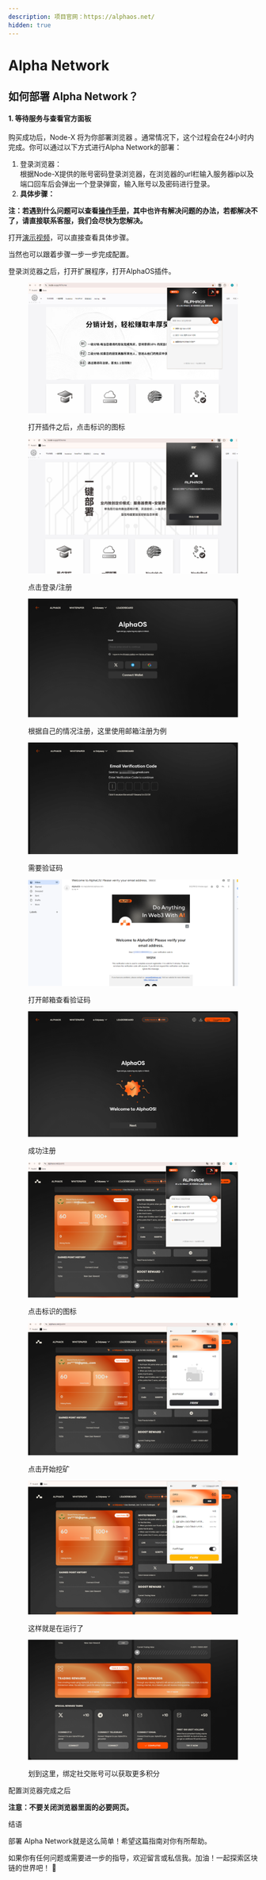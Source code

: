 ```yaml
---
description: 项目官网：https://alphaos.net/
hidden: true
---
```


# Alpha Network

## 如何部署  Alpha Network？

#### 1. 等待服务与查看官方面板

购买成功后，Node-X 将为你部署浏览器 。通常情况下，这个过程会在24小时内完成。你可以通过以下方式进行Alpha Network的部署：

1. 登录浏览器： \
   根据Node-X提供的账号密码登录浏览器，在浏览器的url栏输入服务器ip以及端口回车后会弹出一个登录弹窗，输入账号以及密码进行登录。
2. **具体步骤：**

**注：若遇到什么问题可以查看**[**操作手册**](https://docs.node-x.xyz/chan-pin-shou-ce/yi-jian-bu-shu/depin-gua-ji-zhuan-yong-liu-lan-qi/depin-liu-lan-qi-cao-zuo-shou-ce)**，其中也许有解决问题的办法，若都解决不了，请直接联系客服，我们会尽快为您解决。**

打开[演示视频](https://www.youtube.com/watch?v=u2VrZNCOfmk)，可以直接查看具体步骤。

当然也可以跟着步骤一步一步完成配置。

登录浏览器之后，打开扩展程序，打开AlphaOS插件。

<figure><img src="../../../../.gitbook/assets/微信图片_20241106205705.png" alt=""><figcaption><p>打开插件之后，点击标识的图标</p></figcaption></figure>

<figure><img src="../../../../.gitbook/assets/微信图片_20241106205726.png" alt=""><figcaption><p>点击登录/注册</p></figcaption></figure>

<figure><img src="../../../../.gitbook/assets/微信图片_20241106205731.png" alt=""><figcaption><p>根据自己的情况注册，这里使用邮箱注册为例</p></figcaption></figure>

<figure><img src="../../../../.gitbook/assets/微信图片_20241106205815.png" alt=""><figcaption><p>需要验证码</p></figcaption></figure>

<figure><img src="../../../../.gitbook/assets/微信图片_20241106205822.png" alt=""><figcaption><p>打开邮箱查看验证码</p></figcaption></figure>

<figure><img src="../../../../.gitbook/assets/微信图片_20241106205831.png" alt=""><figcaption><p>成功注册</p></figcaption></figure>

<figure><img src="../../../../.gitbook/assets/微信图片_20241106205838.png" alt=""><figcaption><p>点击标识的图标</p></figcaption></figure>

<figure><img src="../../../../.gitbook/assets/微信图片_20241106205850.png" alt=""><figcaption><p>点击开始挖矿</p></figcaption></figure>

<figure><img src="../../../../.gitbook/assets/微信图片_20241106205857.png" alt=""><figcaption><p>这样就是在运行了</p></figcaption></figure>

<figure><img src="../../../../.gitbook/assets/微信图片_20241106205903.png" alt=""><figcaption><p>划到这里，绑定社交账号可以获取更多积分</p></figcaption></figure>

配置浏览器完成之后

**注意：不要关闭浏览器里面的必要网页。**

结语

部署 Alpha Network就是这么简单！希望这篇指南对你有所帮助。

如果你有任何问题或需要进一步的指导，欢迎留言或私信我。加油！一起探索区块链的世界吧！ 🚀
